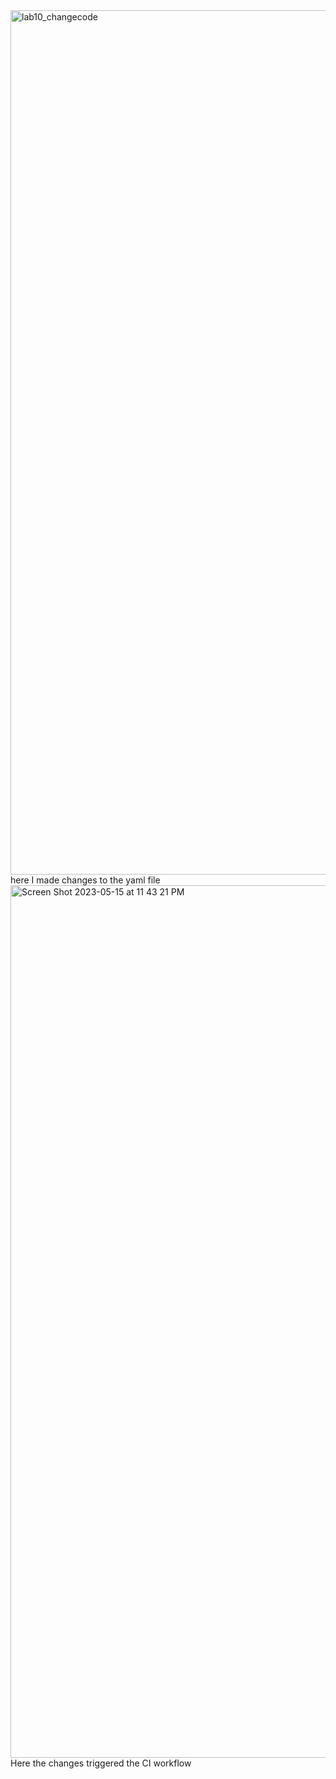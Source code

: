 <img width="1383" alt="lab10_changecode" src="https://github.com/marcomunozgil/spring-gumball/assets/71687180/aeeb8cb9-4d0c-40cd-97e5-7cfb4f102772">
here I made changes to the yaml file

<img width="1396" alt="Screen Shot 2023-05-15 at 11 43 21 PM" src="https://github.com/marcomunozgil/spring-gumball/assets/71687180/6d8075d7-f92c-4aad-8225-520dae662dc6">
Here the changes triggered the CI workflow 
